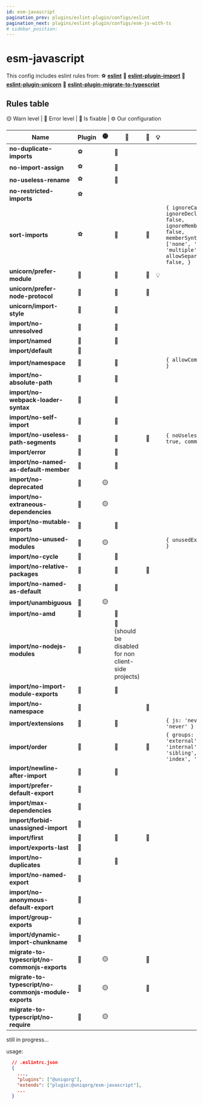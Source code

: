 ```yaml
---
id: esm-javascript
pagination_prev: plugins/eslint-plugin/configs/eslint
pagination_next: plugins/eslint-plugin/configs/esm-js-with-ts
# sidebar_position: 
---
```


# esm-javascript

This config includes eslint rules from: 
 ⚽️ **[eslint](https://eslint.org/docs/latest/rules/)**
 🏈 **[eslint-plugin-import](https://www.npmjs.com/package/eslint-plugin-import)**
 🎾 **[eslint-plugin-unicorn](https://www.npmjs.com/package/eslint-plugin-unicorn)**
 🎱 **[eslint-plugin-migrate-to-typescript](https://www.npmjs.com/package/eslint-plugin-migrate-to-typescript)**

## Rules table

🟡 Warn level | 🔴 Error level | 🔧 Is fixable | ⚙️ Our configuration

| Name                                                 | Plugin | 🟡 | 🔴 | 🔧 | 💡 | ⚙️ |
| ---------------------------------------------------- | ------ | -- | -- | -- | -- | -- |
| **no-duplicate-imports**                             |   ⚽️   |   | 🔴 |    |   |    |
| **no-import-assign**                                 |   ⚽️   |   | 🔴 |    |   |    |
| **no-useless-rename**                                |   ⚽️   |   | 🔴 |    |   |    |
| **no-restricted-imports**                            |   ⚽️   |   |   |    |   |    |
| **sort-imports**                                     |   ⚽️   |   | 🔴 | 🔧 |   | `{ ignoreCase: false, ignoreDeclarationSort: false, ignoreMemberSort: false, memberSyntaxSortOrder: ['none', 'all', 'multiple', 'single'], allowSeparatedGroups: false, }` |
| **unicorn/prefer-module**                            |   🎾   |   | 🔴 | 🔧 | 💡 |    |
| **unicorn/prefer-node-protocol**                     |   🎾   |   | 🔴 | 🔧 |   |    |
| **unicorn/import-style**                             |   🎾   |   | 🔴 |   |   |    |
| **import/no-unresolved**                             |   🏈   |   | 🔴 |   |   |    |
| **import/named**                                     |   🏈   |   | 🔴 |   |   |    |
| **import/default**                                   |   🏈   |   |    |   |   |    |
| **import/namespace**                                 |   🏈   |   | 🔴 |   |   | `{ allowComputed: false }` |
| **import/no-absolute-path**                          |   🏈   |   | 🔴 |   |   |    |
| **import/no-webpack-loader-syntax**                  |   🏈   |   | 🔴 |   |   |    |
| **import/no-self-import**                            |   🏈   |   | 🔴 |   |   |    |
| **import/no-useless-path-segments**                  |   🏈   |   | 🔴 | 🔧 |   | `{ noUselessIndex: true, commonjs: true }` |
| **import/error**                                     |   🏈   |   | 🔴 |   |   |    |
| **import/no-named-as-default-member**                |   🏈   |   | 🔴 |   |   |    |
| **import/no-deprecated**                             |   🏈   | 🟡 |   |   |   |    |
| **import/no-extraneous-dependencies**                |   🏈   | 🟡 |   |   |   |    |
| **import/no-mutable-exports**                        |   🏈   |   | 🔴 |   |   |    |
| **import/no-unused-modules**                         |   🏈   | 🟡 |   |   |   | `{ unusedExports: true }` |
| **import/no-cycle**                                  |   🏈   |   | 🔴 |   |   |    |
| **import/no-relative-packages**                      |   🏈   |   | 🔴 | 🔧 |   |    |
| **import/no-named-as-default**                       |   🏈   |   | 🔴 |   |   |    |
| **import/unambiguous**                               |   🏈   | 🟡 |   |   |   |    |
| **import/no-amd**                                    |   🏈   |   | 🔴 |   |   |    |
| **import/no-nodejs-modules**                         |   🏈   |   | 🔴 (should be disabled for non client-side projects) |   |   |    |
| **import/no-import-module-exports**                  |   🏈   |   | 🔴 |   |   |    |
| **import/no-namespace**                              |   🏈   |   |    | 🔧 |   |    |
| **import/extensions**                                |   🏈   |   | 🔴 |   |   | `{ js: 'never', jsx: 'never' }` |
| **import/order**                                     |   🏈   |   | 🔴 | 🔧 |   |  `{ groups: [ 'builtin', 'external', 'internal', 'parent', 'sibling', 'type', 'index', 'objects'] }`  |
| **import/newline-after-import**                      |   🏈   |   | 🔴 |   |   |    |
| **import/prefer-default-export**                     |   🏈   |   |   |   |   |    |
| **import/max-dependencies**                          |   🏈   |   |   |   |   |    |
| **import/forbid-unassigned-import**                  |   🏈   |   |   |   |   |    |
| **import/first**                                     |   🏈   |   | 🔴 | 🔧 |   |    |
| **import/exports-last**                              |   🏈   |   |   |   |   |    |
| **import/no-duplicates**                             |   🏈   |   | 🔴 |   |   |    |
| **import/no-named-export**                           |   🏈   |   |   |   |   |    |
| **import/no-anonymous-default-export**               |   🏈   |   |   |   |   |    |
| **import/group-exports**                             |   🏈   |   |   |   |   |    |
| **import/dynamic-import-chunkname**                  |   🏈   |   |   |   |   |    |
| **migrate-to-typescript/no-commonjs-exports**        |   🎱   | 🟡 |   | 🔧 |   |    |
| **migrate-to-typescript/no-commonjs-module-exports** |   🎱   | 🟡 |   | 🔧 |   |    |
| **migrate-to-typescript/no-require**                 |   🎱   | 🟡 |   |   |   |    |


still in progress...

usage:

```json
  // .eslintrc.json
  {
    ...,
    "plugins": ["@uniqorg"],
    "extends": ["plugin:@uniqorg/esm-javascript"],
    ...
  }
```
